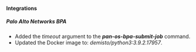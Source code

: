 #### Integrations
##### Palo Alto Networks BPA
- Added the *timeout* argument to the ***pan-os-bpa-submit-job*** command.
- Updated the Docker image to: *demisto/python3:3.9.2.17957*.
